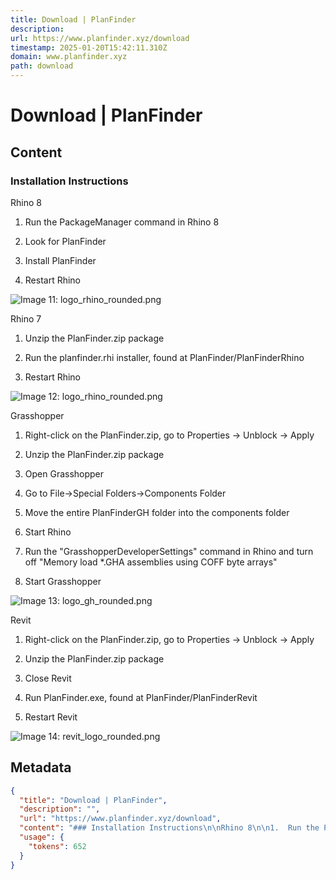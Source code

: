 ```yaml
---
title: Download | PlanFinder
description: 
url: https://www.planfinder.xyz/download
timestamp: 2025-01-20T15:42:11.310Z
domain: www.planfinder.xyz
path: download
---
```


# Download | PlanFinder



## Content

### Installation Instructions

Rhino 8

1.  Run the PackageManager command in Rhino 8
    
2.  Look for PlanFinder
    
3.  Install PlanFinder
    
4.  Restart Rhino
    

![Image 11: logo_rhino_rounded.png](https://static.wixstatic.com/media/8c8caa_75de78adff704df59a533cee73f12c6e~mv2.png/v1/fill/w_74,h_74,al_c,q_85,usm_0.66_1.00_0.01,enc_avif,quality_auto/logo_rhino_rounded.png)

Rhino 7

1.  Unzip the PlanFinder.zip package
    
2.  Run the planfinder.rhi installer, found at PlanFinder/PlanFinderRhino
    
3.  Restart Rhino
    

![Image 12: logo_rhino_rounded.png](https://static.wixstatic.com/media/8c8caa_75de78adff704df59a533cee73f12c6e~mv2.png/v1/fill/w_74,h_74,al_c,q_85,usm_0.66_1.00_0.01,enc_avif,quality_auto/logo_rhino_rounded.png)

Grasshopper

1.  Right-click on the PlanFinder.zip, go to Properties -\> Unblock -\> Apply
    
2.  Unzip the PlanFinder.zip package
    
3.  Open Grasshopper
    
4.  Go to File-\>Special Folders-\>Components Folder
    
5.  Move the entire PlanFinderGH folder into the components folder
    
6.  Start Rhino
    
7.  Run the "GrasshopperDeveloperSettings" command in Rhino and turn off "Memory load \*.GHA assemblies using COFF byte arrays"
    
8.  Start Grasshopper
    

![Image 13: logo_gh_rounded.png](https://static.wixstatic.com/media/8c8caa_8ea159975ebf4c5da315a69d74abaacc~mv2.png/v1/fill/w_74,h_74,al_c,q_85,usm_0.66_1.00_0.01,enc_avif,quality_auto/logo_gh_rounded.png)

Revit

1.  Right-click on the PlanFinder.zip, go to Properties -\> Unblock -\> Apply
    
2.  Unzip the PlanFinder.zip package
    
3.  Close Revit
    
4.  Run PlanFinder.exe, found at PlanFinder/PlanFinderRevit
    
5.  Restart Revit
    

![Image 14: revit_logo_rounded.png](https://static.wixstatic.com/media/8c8caa_5ac3ae7943a640b28678541d920cb894~mv2.png/v1/fill/w_74,h_74,al_c,q_85,usm_0.66_1.00_0.01,enc_avif,quality_auto/revit_logo_rounded.png)

## Metadata

```json
{
  "title": "Download | PlanFinder",
  "description": "",
  "url": "https://www.planfinder.xyz/download",
  "content": "### Installation Instructions\n\nRhino 8\n\n1.  Run the PackageManager command in Rhino 8\n    \n2.  Look for PlanFinder\n    \n3.  Install PlanFinder\n    \n4.  Restart Rhino\n    \n\n![Image 11: logo_rhino_rounded.png](https://static.wixstatic.com/media/8c8caa_75de78adff704df59a533cee73f12c6e~mv2.png/v1/fill/w_74,h_74,al_c,q_85,usm_0.66_1.00_0.01,enc_avif,quality_auto/logo_rhino_rounded.png)\n\nRhino 7\n\n1.  Unzip the PlanFinder.zip package\n    \n2.  Run the planfinder.rhi installer, found at PlanFinder/PlanFinderRhino\n    \n3.  Restart Rhino\n    \n\n![Image 12: logo_rhino_rounded.png](https://static.wixstatic.com/media/8c8caa_75de78adff704df59a533cee73f12c6e~mv2.png/v1/fill/w_74,h_74,al_c,q_85,usm_0.66_1.00_0.01,enc_avif,quality_auto/logo_rhino_rounded.png)\n\nGrasshopper\n\n1.  Right-click on the PlanFinder.zip, go to Properties -\\> Unblock -\\> Apply\n    \n2.  Unzip the PlanFinder.zip package\n    \n3.  Open Grasshopper\n    \n4.  Go to File-\\>Special Folders-\\>Components Folder\n    \n5.  Move the entire PlanFinderGH folder into the components folder\n    \n6.  Start Rhino\n    \n7.  Run the \"GrasshopperDeveloperSettings\" command in Rhino and turn off \"Memory load \\*.GHA assemblies using COFF byte arrays\"\n    \n8.  Start Grasshopper\n    \n\n![Image 13: logo_gh_rounded.png](https://static.wixstatic.com/media/8c8caa_8ea159975ebf4c5da315a69d74abaacc~mv2.png/v1/fill/w_74,h_74,al_c,q_85,usm_0.66_1.00_0.01,enc_avif,quality_auto/logo_gh_rounded.png)\n\nRevit\n\n1.  Right-click on the PlanFinder.zip, go to Properties -\\> Unblock -\\> Apply\n    \n2.  Unzip the PlanFinder.zip package\n    \n3.  Close Revit\n    \n4.  Run PlanFinder.exe, found at PlanFinder/PlanFinderRevit\n    \n5.  Restart Revit\n    \n\n![Image 14: revit_logo_rounded.png](https://static.wixstatic.com/media/8c8caa_5ac3ae7943a640b28678541d920cb894~mv2.png/v1/fill/w_74,h_74,al_c,q_85,usm_0.66_1.00_0.01,enc_avif,quality_auto/revit_logo_rounded.png)",
  "usage": {
    "tokens": 652
  }
}
```
